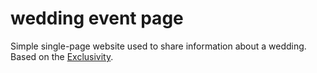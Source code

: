 # wedding event page

Simple single-page website used to share information about a wedding.  Based on the [Exclusivity](https://themewagon.com/themes/free-bootstrap-4-one-page-template-exclusivity/).
